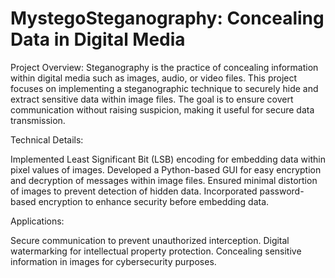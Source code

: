 # MystegoSteganography: Concealing Data in Digital Media
Project Overview:
Steganography is the practice of concealing information within digital media such as images, audio, or video files. This project focuses on implementing a steganographic technique to securely hide and extract sensitive data within image files. The goal is to ensure covert communication without raising suspicion, making it useful for secure data transmission.

Technical Details:

Implemented Least Significant Bit (LSB) encoding for embedding data within pixel values of images.
Developed a Python-based GUI for easy encryption and decryption of messages within image files.
Ensured minimal distortion of images to prevent detection of hidden data.
Incorporated password-based encryption to enhance security before embedding data.

Applications:

Secure communication to prevent unauthorized interception.
Digital watermarking for intellectual property protection.
Concealing sensitive information in images for cybersecurity purposes.

